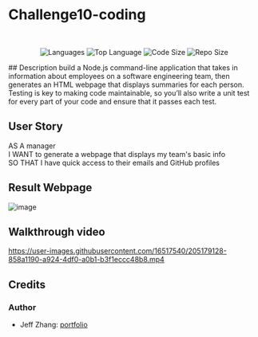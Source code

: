 # Challenge10-coding
</br>
<p align="center">
    <img src="https://img.shields.io/github/languages/count/bleachevil/Challenge10-coding?style=for-the-badge" alt="Languages" />
    <img src="https://img.shields.io/github/languages/top/bleachevil/Challenge10-coding?style=for-the-badge" alt="Top Language" />
    <img src="https://img.shields.io/github/languages/code-size/bleachevil/Challenge10-coding?style=for-the-badge" alt="Code Size" />
    <img src="https://img.shields.io/github/repo-size/bleachevil/Challenge10-coding?style=for-the-badge" alt="Repo Size" />   
 </p>
## Description 
build a Node.js command-line application that takes in information about employees on a software engineering team, then generates an HTML webpage that displays summaries for each person. Testing is key to making code maintainable, so you’ll also write a unit test for every part of your code and ensure that it passes each test.


## User Story
AS A manager</br>
I WANT to generate a webpage that displays my team's basic info</br>
SO THAT I have quick access to their emails and GitHub profiles</br>

## Result Webpage

![image](https://user-images.githubusercontent.com/16517540/205178795-2d09bdc4-afd5-4a1b-8dec-21d6fddf961e.png)



## Walkthrough video




https://user-images.githubusercontent.com/16517540/205179128-858a1190-a924-4df0-a0b1-b3f1eccc48b8.mp4



## Credits
### Author

- Jeff Zhang: [portfolio](https://bleachevil.github.io/)


